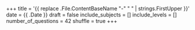 +++
title = '{{ replace .File.ContentBaseName "-" " " | strings.FirstUpper }}'
date = {{ .Date }}
draft = false
include_subjects = []
include_levels = []
number_of_questions = 42
shuffle = true
+++
